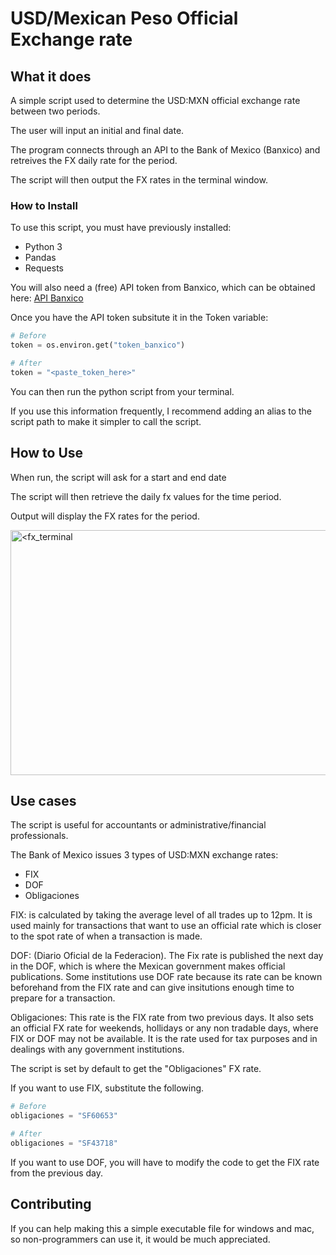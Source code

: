 # USD/Mexican Peso Official Exchange rate

## What it does

A simple script used to determine the USD:MXN official exchange rate between two periods.

The user will input an initial and final date.

The program connects through an API to the Bank of Mexico (Banxico) and retreives the FX daily rate for the period.

The script will then output the FX rates in the terminal window.

### How to Install

To use this script, you must have previously installed:

- Python 3
- Pandas
- Requests

You will also need a (free) API token from Banxico, which can be obtained here:
[API Banxico](https://www.banxico.org.mx/SieAPIRest/service/v1/)

Once you have the API token subsitute it in the Token variable:

```python
# Before
token = os.environ.get("token_banxico")

# After
token = "<paste_token_here>"
```

You can then run the python script from your terminal.

If you use this information frequently, I recommend adding an alias to the script path to make it simpler to call the script.

## How to Use

When run, the script will ask for a start and end date

The script will then retrieve the daily fx values for the time period.

Output will display the FX rates for the period.

<img src="https://bite-size.mx/fx_terminal.gif" alt="<fx_terminal" width="600" height="392">

## Use cases

The script is useful for accountants or administrative/financial professionals.

The Bank of Mexico issues 3 types of USD:MXN exchange rates:

- FIX
- DOF
- Obligaciones

FIX: is calculated by taking the average level of all trades up to 12pm. It is used mainly for transactions that want to use an official rate which is closer to the spot rate of when a transaction is made.

DOF: (Diario Oficial de la Federacion). The Fix rate is published the next day in the DOF, which is where the Mexican government makes official publications. Some institutions use DOF rate because its rate can be known beforehand from the FIX rate and can give insitutions enough time to prepare for a transaction.

Obligaciones: This rate is the FIX rate from two previous days. It also sets an official FX rate for weekends, hollidays or any non tradable days, where FIX or DOF may not be available. It is the rate used for tax purposes and in dealings with any government institutions.

The script is set by default to get the "Obligaciones" FX rate.

If you want to use FIX, substitute the following.

```python
# Before
obligaciones = "SF60653" 

# After
obligaciones = "SF43718" 
```

If you want to use DOF, you will have to modify the code to get the FIX rate from the previous day.

## Contributing

If you can help making this a simple executable file for windows and mac, so non-programmers can use it, it would be much appreciated.
